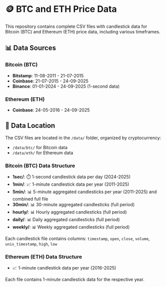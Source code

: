 # 🪙 BTC and ETH Price Data

This repository contains complete CSV files with candlestick data for Bitcoin (BTC) and Ethereum (ETH) price data, including various timeframes.

## 📊 Data Sources

### Bitcoin (BTC)

- **Bitstamp**: 11-08-2011 - 21-07-2015
- **Coinbase**: 21-07-2015 - 24-09-2025
- **Binance**: 01-01-2024 - 24-09-2025 (1-second data)

### Ethereum (ETH)

- **Coinbase**: 24-05-2016 - 24-09-2025

## 📁 Data Location

The CSV files are located in the `/data/` folder, organized by cryptocurrency:

- `/data/btc/` for Bitcoin data
- `/data/eth/` for Ethereum data

### Bitcoin (BTC) Data Structure

- **1sec/**: ⏱️ 1-second candlestick data per day (2024-2025)
- **1min/**: 📈 1-minute candlestick data per year (2011-2025)
- **5min/**: 📊 5-minute aggregated candlesticks per year (2011-2025) and combined full file
- **30min/**: 📊 30-minute aggregated candlesticks (full period)
- **hourly/**: 📊 Hourly aggregated candlesticks (full period)
- **daily/**: 📊 Daily aggregated candlesticks (full period)
- **weekly/**: 📊 Weekly aggregated candlesticks (full period)

Each candlestick file contains columns: `timestamp`, `open`, `close`, `volume`, `unix_timestamp`, `high`, `low`

### Ethereum (ETH) Data Structure

- 📈 1-minute candlestick data per year (2016-2025)

Each file contains 1-minute candlestick data for the respective year.
